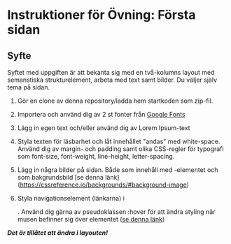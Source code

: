 # Instruktioner för Övning: Första sidan

## Syfte
Syftet med uppgiften är att bekanta sig med en två-kolumns layout med semanstiska strukturelement, arbeta med text samt bilder. Du väljer själv tema på sidan.

1. Gör en clone av denna repository/ladda hem startkoden som zip-fil. 

2. Importera och använd dig av 2 st fonter från [Google Fonts](https://fonts.google.com/) 

3. Lägg in egen text och/eller använd dig av Lorem Ipsum-text

3. Styla texten för läsbarhet och låt innehållet "andas" med white-space. Använd dig av margin- och padding samt olika CSS-regler för typografi som font-size, font-weight, line-height, letter-spacing.

4. Lägg in några bilder på sidan. Både som innehåll med <img>-elementet och som bakgrundsbild [se denna länk] (https://cssreference.io/backgrounds/#background-image) 

5. Styla navigationselement (länkarna) i <nav>. Använd dig gärna av pseudoklassen :hover för att ändra styling när musen befinner sig över elementet ([se denna länk](https://www.w3schools.com/cssref/sel_hover.asp))

***Det är tillåtet att ändra i layouten!***
